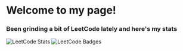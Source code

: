 # Welcome to my page!
### Been grinding a bit of LeetCode lately and here's my stats

![LeetCode Stats](https://leetcard.jacoblin.cool/jason-701?theme=dark&font=ABeeZee&ext=activity)
<img src="https://leetcode-badge-showcase.vercel.app/api?username=jason-701&theme=dark" alt="LeetCode Badges"/>

<!--
**jason-701/jason-701** is a ✨ _special_ ✨ repository because its `README.md` (this file) appears on your GitHub profile.

Here are some ideas to get you started:

- 🔭 I’m currently working on ...
- 🌱 I’m currently learning ...
- 👯 I’m looking to collaborate on ...
- 🤔 I’m looking for help with ...
- 💬 Ask me about ...
- 📫 How to reach me: ...
- 😄 Pronouns: ...
- ⚡ Fun fact: ...
-->
